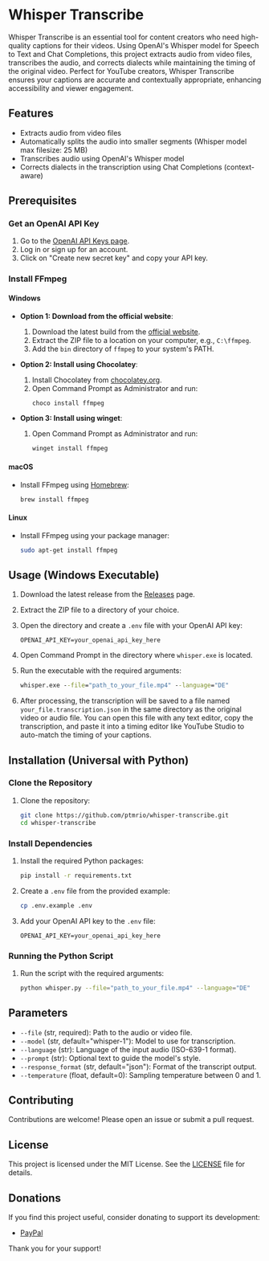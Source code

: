 # Whisper Transcribe

Whisper Transcribe is an essential tool for content creators who need high-quality captions for their videos. Using OpenAI's Whisper model for Speech to Text and Chat Completions, this project extracts audio from video files, transcribes the audio, and corrects dialects while maintaining the timing of the original video. Perfect for YouTube creators, Whisper Transcribe ensures your captions are accurate and contextually appropriate, enhancing accessibility and viewer engagement.

## Features

- Extracts audio from video files
- Automatically splits the audio into smaller segments (Whisper model max filesize: 25 MB)
- Transcribes audio using OpenAI's Whisper model
- Corrects dialects in the transcription using Chat Completions (context-aware)

## Prerequisites

### Get an OpenAI API Key

1. Go to the [OpenAI API Keys page](https://platform.openai.com/api-keys).
2. Log in or sign up for an account.
3. Click on "Create new secret key" and copy your API key.

### Install FFmpeg

#### Windows

- **Option 1: Download from the official website**:
  1. Download the latest build from the [official website](https://ffmpeg.org/download.html).
  2. Extract the ZIP file to a location on your computer, e.g., `C:\ffmpeg`.
  3. Add the `bin` directory of `ffmpeg` to your system's PATH.

- **Option 2: Install using Chocolatey**:
  1. Install Chocolatey from [chocolatey.org](https://chocolatey.org/install).
  2. Open Command Prompt as Administrator and run:
     ```cmd
     choco install ffmpeg
     ```

- **Option 3: Install using winget**:
  1. Open Command Prompt as Administrator and run:
     ```cmd
     winget install ffmpeg
     ```

#### macOS

- Install FFmpeg using [Homebrew](https://brew.sh/):
  ```bash
  brew install ffmpeg
  ```

#### Linux

- Install FFmpeg using your package manager:
  ```bash
  sudo apt-get install ffmpeg
  ```

## Usage (Windows Executable)

1. Download the latest release from the [Releases](https://github.com/ptmrio/whisper-transcribe/releases) page.
2. Extract the ZIP file to a directory of your choice.
3. Open the directory and create a `.env` file with your OpenAI API key:
   ```plaintext
   OPENAI_API_KEY=your_openai_api_key_here
   ```
4. Open Command Prompt in the directory where `whisper.exe` is located.
5. Run the executable with the required arguments:
   ```cmd
   whisper.exe --file="path_to_your_file.mp4" --language="DE"
   ```

6. After processing, the transcription will be saved to a file named `your_file.transcription.json` in the same directory as the original video or audio file. You can open this file with any text editor, copy the transcription, and paste it into a timing editor like YouTube Studio to auto-match the timing of your captions.

## Installation (Universal with Python)

### Clone the Repository

1. Clone the repository:
   ```bash
   git clone https://github.com/ptmrio/whisper-transcribe.git
   cd whisper-transcribe
   ```

### Install Dependencies

1. Install the required Python packages:
   ```bash
   pip install -r requirements.txt
   ```

2. Create a `.env` file from the provided example:
   ```bash
   cp .env.example .env
   ```

3. Add your OpenAI API key to the `.env` file:
   ```plaintext
   OPENAI_API_KEY=your_openai_api_key_here
   ```

### Running the Python Script

1. Run the script with the required arguments:
   ```bash
   python whisper.py --file="path_to_your_file.mp4" --language="DE"
   ```

## Parameters

- `--file` (str, required): Path to the audio or video file.
- `--model` (str, default="whisper-1"): Model to use for transcription.
- `--language` (str): Language of the input audio (ISO-639-1 format).
- `--prompt` (str): Optional text to guide the model's style.
- `--response_format` (str, default="json"): Format of the transcript output.
- `--temperature` (float, default=0): Sampling temperature between 0 and 1.

## Contributing

Contributions are welcome! Please open an issue or submit a pull request.

## License

This project is licensed under the MIT License. See the [LICENSE](https://github.com/ptmrio/whisper-transcribe/blob/main/LICENSE) file for details.

## Donations

If you find this project useful, consider donating to support its development:

- [PayPal](https://paypal.me/Petermeir)

Thank you for your support!